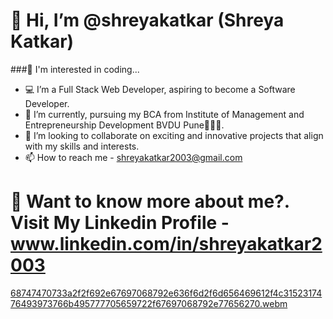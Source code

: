 # 👋 Hi, I’m @shreyakatkar (Shreya Katkar)
###👀 I'm interested in coding...
- 💻  I’m a Full Stack Web Developer, aspiring to become a Software Developer. 
- 🌱 I’m currently, pursuing my BCA from Institute of Management and Entrepreneurship Development BVDU Pune👩🏻‍🎓.
- 💞️ I’m looking to collaborate on exciting and innovative projects that align with my skills and interests.
- 📫 How to reach me - shreyakatkar2003@gmail.com
# 🤔 Want to know more about me?. Visit My Linkedin Profile - www.linkedin.com/in/shreyakatkar2003


<!---
shreyakatkar/shreyakatkar is a ✨ special ✨ repository because its `README.md` (this file) appears on your GitHub profile.
You can click the Preview link to take a look at your changes.
--->
[68747470733a2f2f692e67697068792e636f6d2f6d656469612f4c3152317476493973766b495777705659722f67697068792e77656270.webm](https://github.com/shreyakatkar/shreyakatkar/assets/139145152/9c8002fb-4419-40b9-8ec6-6630acdc9c74)
